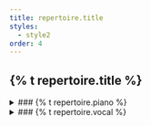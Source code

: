 ```yaml
---
title: repertoire.title
styles:
  - style2
order: 4
---
```


## {% t repertoire.title %}

<div class="row" markdown="block">
<div class="col-6 col-12-medium" markdown="block">
<details markdown="block">
<summary markdown="block">
### {% t repertoire.piano %}
</summary>

#### Arutiunian
- Suite for Clarinet, Violin and Piano

#### Bach
- English Suite No. 3 g-Moll: 1. Prelude
- WTK I No. 1 C-Dur
- WTK I No. 3 Cis-Dur
- WTK I No. 13 Fis-Dur
- WTK I No. 22 b-Moll
- WTK II No. 19 A-Dur

#### Beethoven
- Concerto No. 1 C-Dur op. 15
- Sonata No. 1 f-moll, op. 2 No. 1
- Sonata No. 8 c-Moll, op. 13
- Sonata No. 18 Es-Dur, op. 31 No. 3

#### Amy Beach
- Out of the Depths, op. 130
- Piano Trio in a minor, op. 150

#### Brahms
- 4 Ballades op. 10
- 3 Intermezzi op. 117
- 8 Klavierstücke op. 76
- Rhapsodie op. 79 No. 2 g-Moll

#### Chopin
- Ballade op. 23 No. 1 g-Moll
- Berceuse op. 57
- Etude op. 10 No. 12
- Etude op. 25 No. 1-3, 5
- Nocturne op. 27 No. 1 cis-Moll
- Nocturne op. 48 No. 1 c-Moll
- Scherzo No. 2 b-moll, op. 31
- Sonata No. 3 h-Moll, op. 58
- Prelude Op. 45 cis-Moll

#### Debussy
- 2 Arabesques L. 66
- Violin Sonata g-moll L. 140

#### Dvořák
- Trio op. 90 „Dumky”

#### Grieg
- Concerto op. 16 a-moll

#### Liszt
- 3 Etudes de Concert S. 144 No. 1 & 3
- Venezia e Napoli S. 162

#### Milhaud
- Suite for Clarinet, Violin and Piano

#### Mozart
- Concerto No. 9 Es-Dur K. 271
- Concerto No. 17 G-Dur K. 453
- Concerto No. 20 d-moll K. 466
- Sonata F-Dur K. 332
- Sonata C-Dur K. 330

#### Prokofiev
- Sonata d-Moll op. 14

#### Rachmaninov
- Concerto No. 2 c-moll op. 18
- Suite No. 1 for 2 Pianos op. 5
- 6 Morceaux for Piano 4-Hands op. 11 No. 1
- Etude-Tableaux op. 39 No. 5 es-Moll
- Prelude op. 23 No. 4
- Prelude op. 32 No. 12

#### Ravel
- Valses Nobles et Sentimentales M. 61
- Rapsodie Espagnole M. 54 No. 1-2

#### Schönberg
- 6 kleine Klavierstücke op. 19

#### Schubert
- Impromptus op. 90 No. 1, 4
- Sonata G-Dur, D 894

#### Schumann
- Arabesque op. 18
- Faschingsschwank aus Wien op. 26

#### Scriabin
- Sonata No. 4
- Etude op. 8 No. 2

#### Tchaikovsky
- Dumka op. 59
</details>

</div>
<div class="col-6 col-12-medium" markdown="block">
<details markdown="block">
<summary markdown="block">
### {% t repertoire.vocal %}
</summary>

#### Bach
- St Matthew Passion, BWV 244:
  - Aria „Mache dich mein Herze rein”
  - Aria „Gebt mir meinen Jesum wieder“
- Christmas Oratorio, BWV 248:
  - „Großer Herr und starker König“

#### Brahms
- Vier ernste Gesänge op. 121
- „Nicht mehr zu dir zu gehen“, op. 32 No. 1
- „Alte Liebe“, „Sommerfäden“, op. 72 No. 1, 2

#### L. Boulanger
- „Dans l‘immense tristesse“

#### Grieg
- „Ved rondane“, op. 33

#### Händel
- Messiah, Rezitativo and Aria „For Behold, Darkness...The People that walked in Darkness”

#### Haydn
- Jahreszeiten Hob XXI:3: Recitativo and Aria “Von dürrem Oste“ and „Erblicke hier betörter Mensch“

#### F. Hensel
- „Dämmrung senkte sich von oben“

#### Mozart
- Aria „Notte giorno faticar”
- Aria „Non piu andrai”
- Aria „Ho capito, signor si”
- Aria „La ci darem la mano”
- Concert aria „Mentre ti lascio figlia“
- Zauberflöte (Sarastro)

#### Mendelssohn
- Elijah op. 70: Aria „Es ist genug”

#### Schubert
- Winterreise D. 913
- 3 Gesänge op. 83
- Schwanengesang D. 957 No. 4, 5, 11, 13
- Der Wanderer D. 493
- Der Wanderer an den Mond D. 870
- Wanderers Nachtlied D. 224
- Auf der Donau D. 553
- Die Mainacht D. 194
- Fahrt zum Hades D. 526
- Am Tage aller Seelen D. 343

#### Schumann
- Dichterliebe op. 48

#### Ralph Vaughan Williams
- Songs of Travel

#### Verdi
- from "Simon Boccanegra": Il lacerato spirito

#### Hugo Wolf
- Michelangelo-Lieder
</details>
</div>
</div>